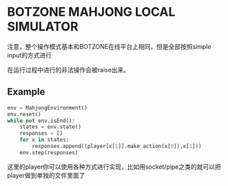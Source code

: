 # BOTZONE MAHJONG LOCAL SIMULATOR

注意，整个操作模式基本和BOTZONE在线平台上相同，但是全部按照simple input的方式进行

在运行过程中进行的非法操作会被raise出来。

## Example

``` python
env = MahjongEnvironment()
env.reset()
while not env.isEnd():
    states = env.state()
    responses = []
    for x in states:
        responses.append((player[x[1]].make_action(x[0]),x[1]))
    env.step(responses)
```

这里的player你可以使用各种方式进行实现，比如用socket/pipe之类的就可以把player做到单独的文件里面了
